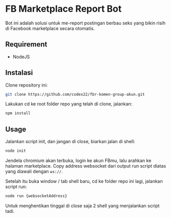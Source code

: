 # FB Marketplace Report Bot

Bot ini adalah solusi untuk me-report postingan berbau seks yang bikin risih di Facebook marketplace secara otomatis.

## Requirement

* NodeJS

## Instalasi

Clone repository ini:

```bash
git clone https://github.com/codex22/fbr-komen-group-akun.git
```

Lakukan cd ke root folder repo yang telah di clone, jalankan:

```bash
npm install
```

## Usage

Jalankan script init, dan jangan di close, biarkan jalan di shell:

```bash
node init
```

Jendela chromium akan terbuka, login ke akun FBmu, lalu arahkan ke halaman marketplace. Copy address websocket dari output run script diatas yang diawali dengan `ws://`.

Setelah itu buka window / tab shell baru, cd ke folder repo ini lagi, jalankan script run:

```bash
node run {websocketAddress}
```

Untuk menghentikan tinggal di close saja 2 shell yang menjalankan script tadi.
